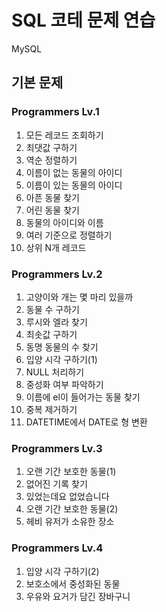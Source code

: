 # SQL 코테 문제 연습
MySQL


## 기본 문제

### Programmers Lv.1
1. 모든 레코드 조회하기
2. 최댓값 구하기
3. 역순 정렬하기
4. 이름이 없는 동물의 아이디
5. 이름이 있는 동물의 아이디 
6. 아픈 동물 찾기 
7. 어린 동물 찾기 
8. 동물의 아이디와 이름 
9. 여러 기준으로 정렬하기
10. 상위 N개 레코드


### Programmers Lv.2
1. 고양이와 개는 몇 마리 있을까
2. 동물 수 구하기
3. 루시와 엘라 찾기
4. 최솟값 구하기 
5. 동명 동물의 수 찾기 
6. 입양 시각 구하기(1) 
7. NULL 처리하기
8. 중성화 여부 파악하기
9. 이름에 el이 들어가는 동물 찾기 
10. 중복 제거하기 
11. DATETIME에서 DATE로 형 변환 


### Programmers Lv.3
1. 오랜 기간 보호한 동물(1)
2. 없어진 기록 찾기
3. 있었는데요 없었습니다
4. 오랜 기간 보호한 동물(2)
5. 헤비 유저가 소유한 장소

### Programmers Lv.4
1. 입양 시각 구하기(2)
2. 보호소에서 중성화된 동물 
3. 우유와 요거가 담긴 장바구니
